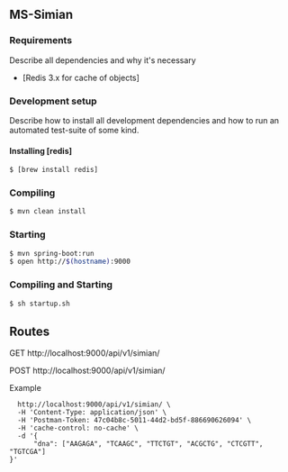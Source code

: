 ## MS-Simian


### Requirements
Describe all dependencies and why it's necessary
* [Redis 3.x for cache of objects]

### Development setup
Describe how to install all development dependencies and how to run an automated test-suite of some kind. 

#### Installing [redis]
```sh
$ [brew install redis]
```

### Compiling 
```sh
$ mvn clean install
```

### Starting 
```sh
$ mvn spring-boot:run
$ open http://$(hostname):9000
```

### Compiling and Starting
```sh
$ sh startup.sh
```
## Routes

GET http://localhost:9000/api/v1/simian/

POST http://localhost:9000/api/v1/simian/

Example 
```curl -X POST \
  http://localhost:9000/api/v1/simian/ \
  -H 'Content-Type: application/json' \
  -H 'Postman-Token: 47c04b8c-5011-44d2-bd5f-886690626094' \
  -H 'cache-control: no-cache' \
  -d '{
      "dna": ["AAGAGA", "TCAAGC", "TTCTGT", "ACGCTG", "CTCGTT", "TGTCGA"]
}'
  ```
